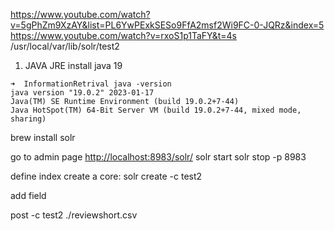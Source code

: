 
<https://www.youtube.com/watch?v=5gPhZm9XzAY&list=PL6YwPExkSESo9FfA2msf2Wi9FC-0-JQRz&index=5> 
<https://www.youtube.com/watch?v=rxoS1p1TaFY&t=4s> 
/usr/local/var/lib/solr/test2 

1. JAVA JRE
install java 19 
```
➜  InformationRetrival java -version
java version "19.0.2" 2023-01-17
Java(TM) SE Runtime Environment (build 19.0.2+7-44)
Java HotSpot(TM) 64-Bit Server VM (build 19.0.2+7-44, mixed mode, sharing)
```
brew install solr

go to admin page <http://localhost:8983/solr/> 
solr start 
solr stop -p 8983


define index
create a core: 
solr create -c test2


add field

post -c test2 ./reviewshort.csv
